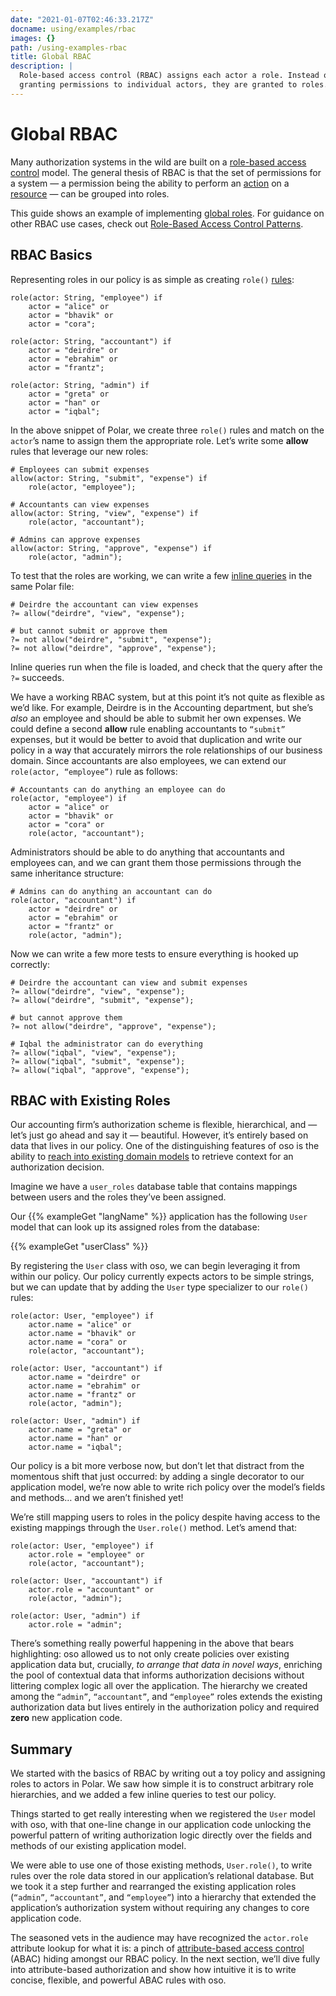 ```yaml
---
date: "2021-01-07T02:46:33.217Z"
docname: using/examples/rbac
images: {}
path: /using-examples-rbac
title: Global RBAC
description: |
  Role-based access control (RBAC) assigns each actor a role. Instead of
  granting permissions to individual actors, they are granted to roles.
---
```


# Global RBAC

Many authorization systems in the wild are built on a [role-based access
control](https://en.wikipedia.org/wiki/Role-based_access_control) model. The
general thesis of RBAC is that the set of permissions for a system — a
permission being the ability to perform an [action](glossary#actions) on a
[resource](glossary#resources) — can be grouped into roles.

This guide shows an example of implementing [global
roles](learn/roles#global-roles). For guidance on other RBAC use
cases, check out [Role-Based Access Control Patterns](learn/roles).

## RBAC Basics

Representing roles in our policy is as simple as creating `role()`
[rules](polar-syntax#rules):

```polar
role(actor: String, "employee") if
    actor = "alice" or
    actor = "bhavik" or
    actor = "cora";

role(actor: String, "accountant") if
    actor = "deirdre" or
    actor = "ebrahim" or
    actor = "frantz";

role(actor: String, "admin") if
    actor = "greta" or
    actor = "han" or
    actor = "iqbal";
```

In the above snippet of Polar, we create three `role()` rules and match on the
`actor`’s name to assign them the appropriate role. Let’s write some **allow**
rules that leverage our new roles:

```polar
# Employees can submit expenses
allow(actor: String, "submit", "expense") if
    role(actor, "employee");

# Accountants can view expenses
allow(actor: String, "view", "expense") if
    role(actor, "accountant");

# Admins can approve expenses
allow(actor: String, "approve", "expense") if
    role(actor, "admin");
```

To test that the roles are working, we can write a few [inline
queries](polar-syntax#inline-queries-) in the same Polar file:

```polar
# Deirdre the accountant can view expenses
?= allow("deirdre", "view", "expense");

# but cannot submit or approve them
?= not allow("deirdre", "submit", "expense");
?= not allow("deirdre", "approve", "expense");
```

Inline queries run when the file is loaded, and check that the query after the
`?=` succeeds.

We have a working RBAC system, but at this point it’s not quite as flexible as
we’d like. For example, Deirdre is in the Accounting department, but she’s
_also_ an employee and should be able to submit her own expenses. We could
define a second **allow** rule enabling accountants to `“submit”` expenses, but
it would be better to avoid that duplication and write our policy in a way that
accurately mirrors the role relationships of our business domain. Since
accountants are also employees, we can extend our `role(actor, “employee”)`
rule as follows:

```polar
# Accountants can do anything an employee can do
role(actor, "employee") if
    actor = "alice" or
    actor = "bhavik" or
    actor = "cora" or
    role(actor, "accountant");
```

Administrators should be able to do anything that accountants and employees
can, and we can grant them those permissions through the same inheritance
structure:

```polar
# Admins can do anything an accountant can do
role(actor, "accountant") if
    actor = "deirdre" or
    actor = "ebrahim" or
    actor = "frantz" or
    role(actor, "admin");
```

Now we can write a few more tests to ensure everything is hooked up correctly:

```polar
# Deirdre the accountant can view and submit expenses
?= allow("deirdre", "view", "expense");
?= allow("deirdre", "submit", "expense");

# but cannot approve them
?= not allow("deirdre", "approve", "expense");

# Iqbal the administrator can do everything
?= allow("iqbal", "view", "expense");
?= allow("iqbal", "submit", "expense");
?= allow("iqbal", "approve", "expense");
```

## RBAC with Existing Roles

Our accounting firm’s authorization scheme is flexible, hierarchical, and —
let’s just go ahead and say it — beautiful. However, it’s entirely based on
data that lives in our policy. One of the distinguishing features of oso is the
ability to [reach into existing domain models](application-types) to retrieve
context for an authorization decision.

Imagine we have a `user_roles` database table that contains mappings
between users and the roles they’ve been assigned.

Our {{% exampleGet "langName" %}} application has the following `User` model
that can look up its assigned roles from the database:

{{% exampleGet "userClass" %}}

By registering the `User` class with oso, we can begin leveraging it from
within our policy. Our policy currently expects actors to be simple strings,
but we can update that by adding the `User` type specializer to our `role()`
rules:

```polar
role(actor: User, "employee") if
    actor.name = "alice" or
    actor.name = "bhavik" or
    actor.name = "cora" or
    role(actor, "accountant");

role(actor: User, "accountant") if
    actor.name = "deirdre" or
    actor.name = "ebrahim" or
    actor.name = "frantz" or
    role(actor, "admin");

role(actor: User, "admin") if
    actor.name = "greta" or
    actor.name = "han" or
    actor.name = "iqbal";
```

Our policy is a bit more verbose now, but don’t let that distract from the
momentous shift that just occurred: by adding a single decorator to our
application model, we’re now able to write rich policy over the model’s fields
and methods… and we aren’t finished yet!

We’re still mapping users to roles in the policy despite having access to the
existing mappings through the `User.role()` method. Let’s amend that:

```polar
role(actor: User, "employee") if
    actor.role = "employee" or
    role(actor, "accountant");

role(actor: User, "accountant") if
    actor.role = "accountant" or
    role(actor, "admin");

role(actor: User, "admin") if
    actor.role = "admin";
```

There’s something really powerful happening in the above that bears
highlighting: oso allowed us to not only create policies over existing
application data but, crucially, _to arrange that data in novel ways_,
enriching the pool of contextual data that informs authorization decisions
without littering complex logic all over the application. The hierarchy we
created among the `“admin”`, `“accountant”`, and `“employee”` roles extends the
existing authorization data but lives entirely in the authorization policy and
required **zero** new application code.

## Summary

We started with the basics of RBAC by writing out a toy policy and assigning
roles to actors in Polar. We saw how simple it is to construct arbitrary role
hierarchies, and we added a few inline queries to test our policy.

Things started to get really interesting when we registered the `User` model
with oso, with that one-line change in our application code unlocking the
powerful pattern of writing authorization logic directly over the fields and
methods of our existing application model.

We were able to use one of those existing methods, `User.role()`, to write
rules over the role data stored in our application’s relational database. But
we took it a step further and rearranged the existing application roles
(`“admin”`, `“accountant”`, and `“employee”`) into a hierarchy that extended
the application’s authorization system without requiring any changes to core
application code.

The seasoned vets in the audience may have recognized the `actor.role`
attribute lookup for what it is: a pinch of [attribute-based access
control](https://en.wikipedia.org/wiki/Attribute-based_access_control) (ABAC)
hiding amongst our RBAC policy. In the next section, we’ll dive fully into
attribute-based authorization and show how intuitive it is to write concise,
flexible, and powerful ABAC rules with oso.

